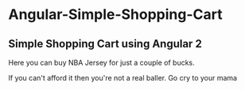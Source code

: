 # Angular-Simple-Shopping-Cart

## Simple Shopping Cart using Angular 2

Here you can buy NBA Jersey for just a couple of bucks.

If you can't afford it then you're not a real baller. Go cry to your mama
